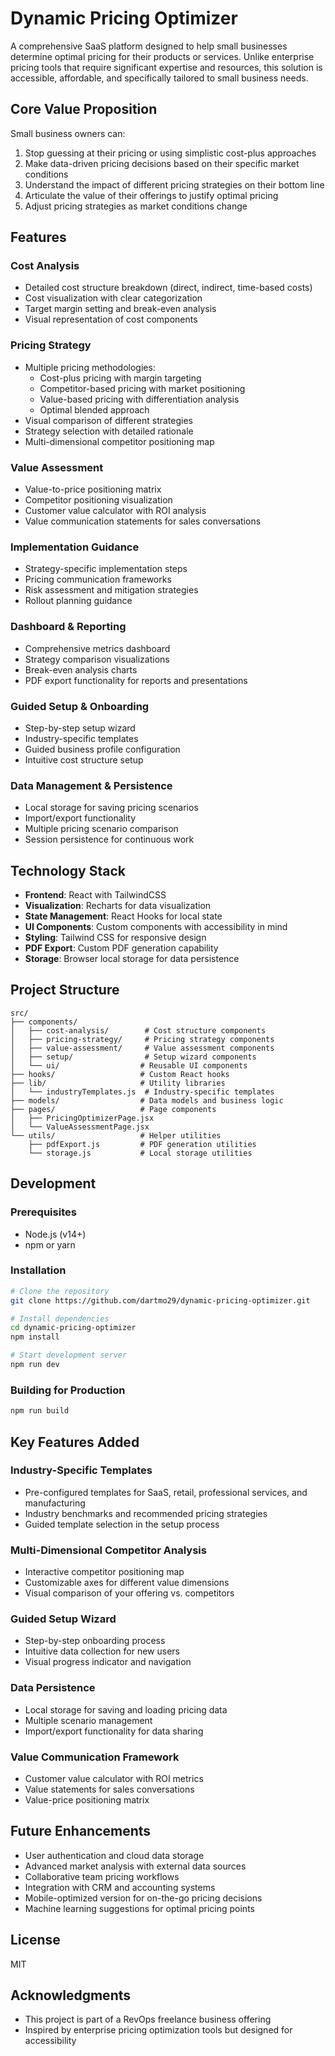 # Dynamic Pricing Optimizer

A comprehensive SaaS platform designed to help small businesses determine optimal pricing for their products or services. Unlike enterprise pricing tools that require significant expertise and resources, this solution is accessible, affordable, and specifically tailored to small business needs.

## Core Value Proposition

Small business owners can:
1. Stop guessing at their pricing or using simplistic cost-plus approaches
2. Make data-driven pricing decisions based on their specific market conditions
3. Understand the impact of different pricing strategies on their bottom line
4. Articulate the value of their offerings to justify optimal pricing
5. Adjust pricing strategies as market conditions change

## Features

### Cost Analysis
- Detailed cost structure breakdown (direct, indirect, time-based costs)
- Cost visualization with clear categorization
- Target margin setting and break-even analysis
- Visual representation of cost components

### Pricing Strategy
- Multiple pricing methodologies:
  - Cost-plus pricing with margin targeting
  - Competitor-based pricing with market positioning
  - Value-based pricing with differentiation analysis
  - Optimal blended approach
- Visual comparison of different strategies
- Strategy selection with detailed rationale
- Multi-dimensional competitor positioning map

### Value Assessment
- Value-to-price positioning matrix
- Competitor positioning visualization
- Customer value calculator with ROI analysis
- Value communication statements for sales conversations

### Implementation Guidance
- Strategy-specific implementation steps
- Pricing communication frameworks
- Risk assessment and mitigation strategies
- Rollout planning guidance

### Dashboard & Reporting
- Comprehensive metrics dashboard
- Strategy comparison visualizations
- Break-even analysis charts
- PDF export functionality for reports and presentations

### Guided Setup & Onboarding
- Step-by-step setup wizard
- Industry-specific templates
- Guided business profile configuration
- Intuitive cost structure setup

### Data Management & Persistence
- Local storage for saving pricing scenarios
- Import/export functionality
- Multiple pricing scenario comparison
- Session persistence for continuous work

## Technology Stack

- **Frontend**: React with TailwindCSS
- **Visualization**: Recharts for data visualization
- **State Management**: React Hooks for local state
- **UI Components**: Custom components with accessibility in mind
- **Styling**: Tailwind CSS for responsive design
- **PDF Export**: Custom PDF generation capability
- **Storage**: Browser local storage for data persistence

## Project Structure

```
src/
├── components/
│   ├── cost-analysis/        # Cost structure components
│   ├── pricing-strategy/     # Pricing strategy components
│   ├── value-assessment/     # Value assessment components
│   ├── setup/                # Setup wizard components
│   └── ui/                  # Reusable UI components
├── hooks/                   # Custom React hooks
├── lib/                     # Utility libraries
│   └── industryTemplates.js  # Industry-specific templates
├── models/                  # Data models and business logic
├── pages/                   # Page components
│   ├── PricingOptimizerPage.jsx
│   └── ValueAssessmentPage.jsx
└── utils/                   # Helper utilities
    ├── pdfExport.js         # PDF generation utilities
    └── storage.js           # Local storage utilities
```

## Development

### Prerequisites
- Node.js (v14+)
- npm or yarn

### Installation
```bash
# Clone the repository
git clone https://github.com/dartmo29/dynamic-pricing-optimizer.git

# Install dependencies
cd dynamic-pricing-optimizer
npm install

# Start development server
npm run dev
```

### Building for Production
```bash
npm run build
```

## Key Features Added

### Industry-Specific Templates
- Pre-configured templates for SaaS, retail, professional services, and manufacturing
- Industry benchmarks and recommended pricing strategies
- Guided template selection in the setup process

### Multi-Dimensional Competitor Analysis
- Interactive competitor positioning map
- Customizable axes for different value dimensions
- Visual comparison of your offering vs. competitors

### Guided Setup Wizard
- Step-by-step onboarding process
- Intuitive data collection for new users
- Visual progress indicator and navigation

### Data Persistence
- Local storage for saving and loading pricing data
- Multiple scenario management
- Import/export functionality for data sharing

### Value Communication Framework
- Customer value calculator with ROI metrics
- Value statements for sales conversations
- Value-price positioning matrix

## Future Enhancements

- User authentication and cloud data storage
- Advanced market analysis with external data sources
- Collaborative team pricing workflows
- Integration with CRM and accounting systems
- Mobile-optimized version for on-the-go pricing decisions
- Machine learning suggestions for optimal pricing points

## License

MIT

## Acknowledgments

- This project is part of a RevOps freelance business offering
- Inspired by enterprise pricing optimization tools but designed for accessibility
